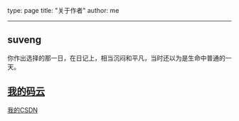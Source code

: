 type: page
title: "关于作者"
author: me

---

## suveng

你作出选择的那一日，在日记上，相当沉闷和平凡，当时还以为是生命中普通的一天。

## [我的码云](https://gitee.com/suwenguang)
[我的CSDN](https://blog.csdn.net/qq_37933685)